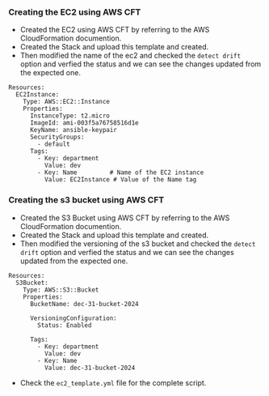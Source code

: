 ### Creating the EC2 using AWS CFT

- Created the EC2 using AWS CFT by referring to the AWS CloudFormation documention.
- Created the Stack and upload this template and created.
- Then modified the name of the ec2 and checked the `detect drift` option and verfied the status and we can see the changes updated from the expected one.

```
Resources:
  EC2Instance:
    Type: AWS::EC2::Instance
    Properties: 
      InstanceType: t2.micro
      ImageId: ami-003f5a76758516d1e
      KeyName: ansible-keypair
      SecurityGroups:
        - default
      Tags:
        - Key: department
          Value: dev
        - Key: Name         # Name of the EC2 instance
          Value: EC2Instance # Value of the Name tag
```

### Creating the s3 bucket using AWS CFT

- Created the S3 Bucket using AWS CFT by referring to the AWS CloudFormation documention.
- Created the Stack and upload this template and created.
- Then modified the versioning of the s3 bucket and checked the `detect drift` option and verfied the status and we can see the changes updated from the expected one.

```
Resources:
  S3Bucket:
    Type: AWS::S3::Bucket
    Properties:
      BucketName: dec-31-bucket-2024
      
      VersioningConfiguration:
        Status: Enabled

      Tags:
        - Key: department
          Value: dev
        - Key: Name
          Value: dec-31-bucket-2024
```

- Check the `ec2_template.yml` file for the complete script.
